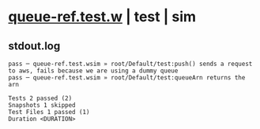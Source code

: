 # [queue-ref.test.w](../../../../../../examples/tests/sdk_tests/queue/queue-ref.test.w) | test | sim

## stdout.log
```log
pass ─ queue-ref.test.wsim » root/Default/test:push() sends a request to aws, fails because we are using a dummy queue
pass ─ queue-ref.test.wsim » root/Default/test:queueArn returns the arn                                               

Tests 2 passed (2)
Snapshots 1 skipped
Test Files 1 passed (1)
Duration <DURATION>
```

